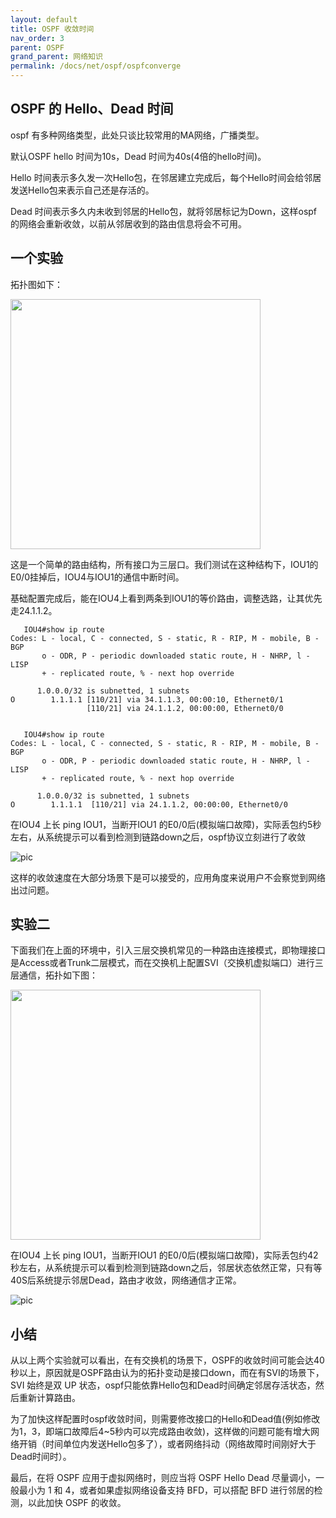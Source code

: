 ```yaml
---
layout: default
title: OSPF 收敛时间
nav_order: 3
parent: OSPF
grand_parent: 网络知识
permalink: /docs/net/ospf/ospfconverge
---
```


## OSPF 的 Hello、Dead 时间

ospf 有多种网络类型，此处只谈比较常用的MA网络，广播类型。

默认OSPF hello 时间为10s，Dead 时间为40s(4倍的hello时间)。

Hello 时间表示多久发一次Hello包，在邻居建立完成后，每个Hello时间会给邻居发送Hello包来表示自己还是存活的。

Dead 时间表示多久内未收到邻居的Hello包，就将邻居标记为Down，这样ospf的网络会重新收敛，以前从邻居收到的路由信息将会不可用。



## 一个实验

拓扑图如下：

<img src="./../../pics/ospf-conv1.png" width="400">

这是一个简单的路由结构，所有接口为三层口。我们测试在这种结构下，IOU1的E0/0挂掉后，IOU4与IOU1的通信中断时间。

基础配置完成后，能在IOU4上看到两条到IOU1的等价路由，调整选路，让其优先走24.1.1.2。

       IOU4#show ip route 
    Codes: L - local, C - connected, S - static, R - RIP, M - mobile, B - BGP
           o - ODR, P - periodic downloaded static route, H - NHRP, l - LISP
           + - replicated route, % - next hop override
    
          1.0.0.0/32 is subnetted, 1 subnets
    O        1.1.1.1 [110/21] via 34.1.1.3, 00:00:10, Ethernet0/1
                     [110/21] via 24.1.1.2, 00:00:00, Ethernet0/0


       IOU4#show ip route 
    Codes: L - local, C - connected, S - static, R - RIP, M - mobile, B - BGP
           o - ODR, P - periodic downloaded static route, H - NHRP, l - LISP
           + - replicated route, % - next hop override
    
          1.0.0.0/32 is subnetted, 1 subnets
    O        1.1.1.1  [110/21] via 24.1.1.2, 00:00:00, Ethernet0/0



在IOU4 上长 ping IOU1，当断开IOU1 的E0/0后(模拟端口故障)，实际丢包约5秒左右，从系统提示可以看到检测到链路down之后，ospf协议立刻进行了收敛

![pic](./../../pics/ospf-conv2.png)

这样的收敛速度在大部分场景下是可以接受的，应用角度来说用户不会察觉到网络出过问题。



## 实验二

下面我们在上面的环境中，引入三层交换机常见的一种路由连接模式，即物理接口是Access或者Trunk二层模式，而在交换机上配置SVI（交换机虚拟端口）进行三层通信，拓扑如下图：

<img src="./../../pics/ospf-conv3.png" width="400">

在IOU4 上长 ping IOU1，当断开IOU1 的E0/0后(模拟端口故障)，实际丢包约42秒左右，从系统提示可以看到检测到链路down之后，邻居状态依然正常，只有等40S后系统提示邻居Dead，路由才收敛，网络通信才正常。

![pic](./../../pics/ospf-conv4.png)

## 小结

从以上两个实验就可以看出，在有交换机的场景下，OSPF的收敛时间可能会达40秒以上，原因就是OSPF路由认为的拓扑变动是接口down，而在有SVI的场景下，SVI 始终是双 UP 状态，ospf只能依靠Hello包和Dead时间确定邻居存活状态，然后重新计算路由。

为了加快这样配置时ospf收敛时间，则需要修改接口的Hello和Dead值(例如修改为1，3，即端口故障后4~5秒内可以完成路由收敛)，这样做的问题可能有增大网络开销（时间单位内发送Hello包多了），或者网络抖动（网络故障时间刚好大于Dead时间时）。

最后，在将 OSPF 应用于虚拟网络时，则应当将 OSPF Hello Dead 尽量调小，一般最小为 1 和 4，或者如果虚拟网络设备支持  BFD，可以搭配 BFD 进行邻居的检测，以此加快 OSPF 的收敛。

